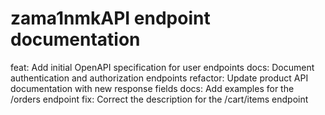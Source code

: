 # zama1nmkAPI endpoint documentation
feat: Add initial OpenAPI specification for user endpoints
docs: Document authentication and authorization endpoints
refactor: Update product API documentation with new response fields
docs: Add examples for the /orders endpoint
fix: Correct the description for the /cart/items endpoint
